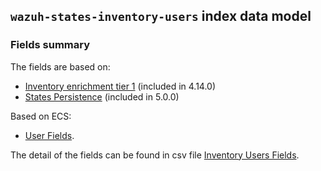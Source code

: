 ## `wazuh-states-inventory-users` index data model

### Fields summary

The fields are based on:
- [Inventory enrichment tier 1](https://github.com/wazuh/wazuh-agent/issues/664) (included in 4.14.0)
- [States Persistence](https://github.com/wazuh/wazuh/issues/29840#issuecomment-2914305496) (included in 5.0.0)

Based on ECS:

- [User Fields](https://www.elastic.co/guide/en/ecs/current/ecs-user.html).

The detail of the fields can be found in csv file [Inventory Users Fields](fields.csv).
